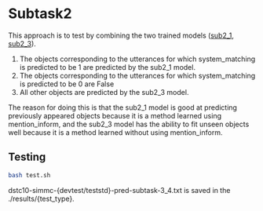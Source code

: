 # Subtask2
This approach is to test by combining the two trained models ([sub2_1](https://github.com/rungjoo/simmc2.0/tree/master/sub2_1), [sub2_3](https://github.com/rungjoo/simmc2.0/tree/master/sub2_3)).

1. The objects corresponding to the utterances for which system_matching is predicted to be 1 are predicted by the sub2_1 model.
2. The objects corresponding to the utterances for which system_matching is predicted to be 0 are False
3. All other objects are predicted by the sub2_3 model.

The reason for doing this is that the sub2_1 model is good at predicting previously appeared objects because it is a method learned using mention_inform, and the sub2_3 model has the ability to fit unseen objects well because it is a method learned without using mention_inform.

## Testing
```bash
bash test.sh
```
dstc10-simmc-{devtest/teststd}-pred-subtask-3_4.txt is saved in the ./results/{test_type}.